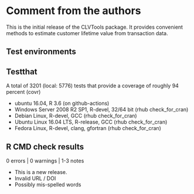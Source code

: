 # Comment from the authors
This is the initial release of the CLVTools package. It provides convenient methods to estimate customer lifetime value from transaction data.


## Test environments

## Testthat
A total of 3201 (local: 5776) tests that provide a coverage of roughly 94 percent (covr)
* ubuntu 16.04, R 3.6 (on github-actions)
* Windows Server 2008 R2 SP1, R-devel, 32/64 bit (rhub check_for_cran)
* Debian Linux, R-devel, GCC  (rhub check_for_cran)
* Ubuntu Linux 16.04 LTS, R-release, GCC (rhub check_for_cran)
* Fedora Linux, R-devel, clang, gfortran (rhub check_for_cran)

## R CMD check results
0 errors | 0 warnings | 1-3 notes
* This is a new release.
* Invalid URL / DOI
* Possibly mis-spelled words
